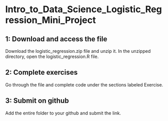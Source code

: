 # Intro_to_Data_Science_Logistic_Regression_Mini_Project

## 1: Download and access the file
Download the logistic_regression.zip file and unzip it. In the unzipped directory, open the logistic_regression.R file.

## 2: Complete exercises
Go through the file and complete code under the sections labeled Exercise.

## 3: Submit on github
Add the entire folder to your github and submit the link.
